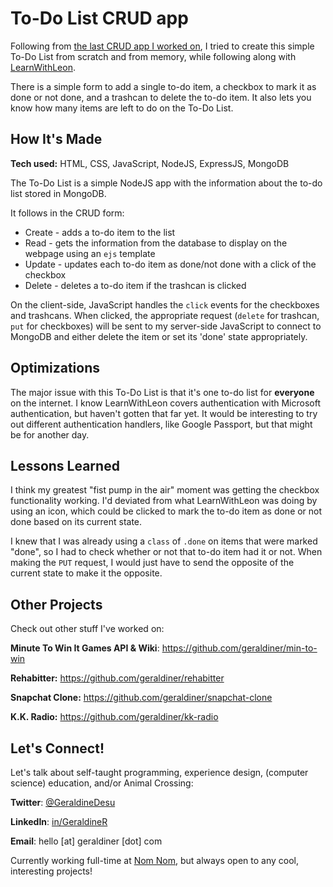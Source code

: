# To-Do List CRUD app
Following from [the last CRUD app I worked on](https://github.com/geraldiner/acnh-quotes), I tried to create this simple To-Do List from scratch and from memory, while following along with [LearnWithLeon](https://twitch.tv/learnwithleon).

There is a simple form to add a single to-do item, a checkbox to mark it as done or not done, and a trashcan to delete the to-do item. It also lets you know how many items are left to do on the To-Do List.
  
## How It's Made
**Tech used:** HTML, CSS, JavaScript, NodeJS, ExpressJS, MongoDB
 
The To-Do List is a simple NodeJS app with the information about the to-do list stored in MongoDB.

It follows in the CRUD form:
- Create - adds a to-do item to the list
- Read - gets the information from the database to display on the webpage using an `ejs` template
- Update - updates each to-do item as done/not done with a click of the checkbox
- Delete - deletes a to-do item if the trashcan is clicked

On the client-side, JavaScript handles the `click` events for the checkboxes and trashcans. When clicked, the appropriate request (`delete` for trashcan, `put` for checkboxes) will be sent to my server-side JavaScript to connect to MongoDB and either delete the item or set its 'done' state appropriately.
 
## Optimizations
The major issue with this To-Do List is that it's one to-do list for **everyone** on the internet. I know LearnWithLeon covers authentication with Microsoft authentication, but haven't gotten that far yet. It would be interesting to try out different authentication handlers, like Google Passport, but that might be for another day.
 
## Lessons Learned
 
I think my greatest "fist pump in the air" moment was getting the checkbox functionality working. I'd deviated from what LearnWithLeon was doing by using an icon, which could be clicked to mark the to-do item as done or not done based on its current state.

I knew that I was already using a `class` of `.done` on items that were marked "done", so I had to check whether or not that to-do item had it or not. When making the `PUT` request, I would just have to send the opposite of the current state to make it the opposite.
 








## Other Projects

Check out other stuff I've worked on:

**Minute To Win It Games API & Wiki**: https://github.com/geraldiner/min-to-win

**Rehabitter:** https://github.com/geraldiner/rehabitter

**Snapchat Clone:** https://github.com/geraldiner/snapchat-clone

**K.K. Radio:** https://github.com/geraldiner/kk-radio

## Let's Connect!

Let's talk about self-taught programming, experience design, (computer science) education, and/or Animal Crossing:

**Twitter**: [@GeraldineDesu](https://twitter.com/geraldinedesu)

**LinkedIn**: [in/GeraldineR](https://linkedin.com/in/geraldiner)

**Email**: hello [at] geraldiner [dot] com

Currently working full-time at <a target="_blank" href="https://nomnomnow.com">Nom Nom</a>, but always open to any cool, interesting projects!
